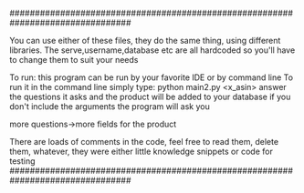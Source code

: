 ################################################################################

You can use either of these files, they do the same thing, using different libraries.
The serve,username,database etc are all hardcoded so you'll have to change them to suit your needs


To run:
this program can be run by your favorite IDE or by command line
To run it in the command line simply type: python main2.py <product name> <x_asin>
answer the questions it asks and the product will be added to your database
if you don't include the arguments the program will ask you

more questions->more fields for the product

There are loads of comments in the code, feel free to read them, delete them, whatever,
they were either little knowledge snippets or code for testing
################################################################################